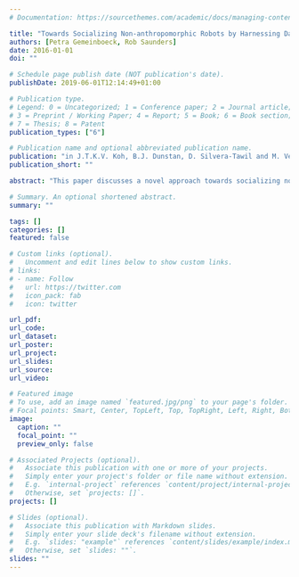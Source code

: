 ```yaml
---
# Documentation: https://sourcethemes.com/academic/docs/managing-content/

title: "Towards Socializing Non-anthropomorphic Robots by Harnessing Dancers' Kinesthetic Awareness"
authors: [Petra Gemeinboeck, Rob Saunders]
date: 2016-01-01
doi: ""

# Schedule page publish date (NOT publication's date).
publishDate: 2019-06-01T12:14:49+01:00

# Publication type.
# Legend: 0 = Uncategorized; 1 = Conference paper; 2 = Journal article;
# 3 = Preprint / Working Paper; 4 = Report; 5 = Book; 6 = Book section;
# 7 = Thesis; 8 = Patent
publication_types: ["6"]

# Publication name and optional abbreviated publication name.
publication: "in J.T.K.V. Koh, B.J. Dunstan, D. Silvera-Tawil and M. Velonaki (eds) *Cultural Robotics: First International Workshop, CR 2015, Held as Part of IEEE RO-MAN 2015, Kobe, Japan, August 31, 2015. Revised Selected Papers*, Vol. 9549 of LNAI, Springer, 85–97"
publication_short: ""

abstract: "This paper discusses a novel approach towards socializing non-anthropomorphic robots, which harnesses the expert knowledge of dancers to develop abstract robot morphologies and their capacity to move in affective and expressive ways. We argue that movement offers a key to socializing non-anthropomorphic robots. Our Performative Body Mapping (PBM) method investigates the possibility of using human movement experts to teach non-humanlike robots to move and interact. The paper outlines the conceptual framework of PBM and discusses an ongoing pilot study that engages professional dancers to study the relationship between abstract, simple morphologies and their potential to move in expressive, socially encoded ways."

# Summary. An optional shortened abstract.
summary: ""

tags: []
categories: []
featured: false

# Custom links (optional).
#   Uncomment and edit lines below to show custom links.
# links:
# - name: Follow
#   url: https://twitter.com
#   icon_pack: fab
#   icon: twitter

url_pdf:
url_code:
url_dataset:
url_poster:
url_project:
url_slides:
url_source:
url_video:

# Featured image
# To use, add an image named `featured.jpg/png` to your page's folder. 
# Focal points: Smart, Center, TopLeft, Top, TopRight, Left, Right, BottomLeft, Bottom, BottomRight.
image:
  caption: ""
  focal_point: ""
  preview_only: false

# Associated Projects (optional).
#   Associate this publication with one or more of your projects.
#   Simply enter your project's folder or file name without extension.
#   E.g. `internal-project` references `content/project/internal-project/index.md`.
#   Otherwise, set `projects: []`.
projects: []

# Slides (optional).
#   Associate this publication with Markdown slides.
#   Simply enter your slide deck's filename without extension.
#   E.g. `slides: "example"` references `content/slides/example/index.md`.
#   Otherwise, set `slides: ""`.
slides: ""
---
```

